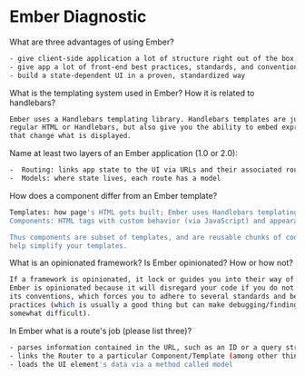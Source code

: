 # Ember Diagnostic

What are three advantages of using Ember?

```sh
- give client-side application a lot of structure right out of the box
- give app a lot of front-end best practices, standards, and conventions
- build a state-dependent UI in a proven, standardized way
```

What is the templating system used in Ember? How it is related to
handlebars?

```sh
Ember uses a Handlebars templating library. Handlebars templates are just like
regular HTML or Handlebars, but also give you the ability to embed expressions
that change what is displayed.
```

Name at least two layers of an Ember application (1.0 or 2.0):

```sh
-  Routing: links app state to the UI via URLs and their associated routes
-  Models: where state lives, each route has a model
```

How does a component differ from an Ember template?

```sh
Templates: how page's HTML gets built; Ember uses Handlebars templating language
Components: HTML tags with custom behavior (via JavaScript) and appearance (via templates)

Thus components are subset of templates, and are reusable chunks of code that can
help simplify your templates.
```

What is an opinionated framework? Is Ember opinionated? How or how not?

```sh
If a framework is opinionated, it lock or guides you into their way of doing things.
Ember is opinionated because it will disregard your code if you do not follow
its conventions, which forces you to adhere to several standards and best
practices (which is usually a good thing but can make debugging/finding errors
somewhat difficult).
```

In Ember what is a route's job (please list three)?

```sh
- parses information contained in the URL, such as an ID or a query string
- links the Router to a particular Component/Template (among other things)
- loads the UI element's data via a method called model
```
